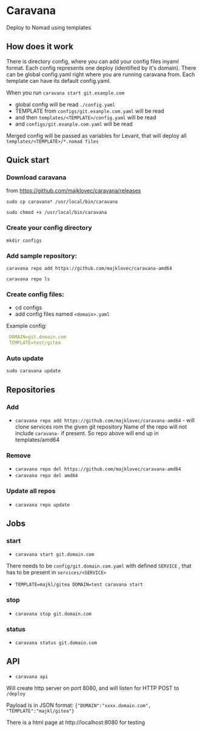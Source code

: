 # Caravana

Deploy to Nomad using templates

## How does it work

There is directory config, where you can add your config files inyaml format. Each config represents one deploy (identified by it's domain).
There can be global config.yaml right where you are running caravana from.
Each template can have its default config.yaml.

When you run `caravana start git.exanple.com`

* global config will be read `./config.yaml`
* TEMPLATE from `configs/git.exanple.com.yaml` will be read
* and then `templates/<TEMPLATE>/config.yaml` will be read
* and `configs/git.exanple.com.yaml` will be read

Merged config will be passed as variables for Levant, that will deploy all `templates/<TEMPLATE>/*.nomad files`

## Quick start

### Download caravana 

from https://github.com/majklovec/caravana/releases

 `sudo cp caravana* /usr/local/bin/caravana`

 `sudo chmod +x /usr/local/bin/caravana`

### Create your config directory

 `mkdir configs`

### Add sample repository:

 `caravana repo add https://github.com/majklovec/caravana-amd64`

 `caravana repo ls`

### Create config files:

* cd configs
* add config files named `<domain>.yaml`

 Example config:
 

```yaml
 DOMAIN=git.domain.com
 TEMPLATE=test/gitea
 ```

### Auto update

 `sudo caravana update`

## Repositories

### Add

* `caravana repo add https://github.com/majklovec/caravana-amd64` - will clone services rom the given git repository
Name of the repo will not include `caravana-` if present. So repo above will end up in templates/amd64

### Remove

* `caravana repo del https://github.com/majklovec/caravana-amd64`
* `caravana repo del amd64`

### Update all repos

* `caravana repo update`

## Jobs

### start

* `caravana start git.domain.com`

There needs to be `config/git.domain.com.yaml` with defined `SERVICE` , that has to be present in `services/<SERVICE>`

* `TEMPLATE=majkl/gitea DOMAIN=test caravana start`

### stop

* `caravana stop git.domain.com`

### status

* `caravana status git.domain.com`

## API

* `caravana api`

Will create http server on port 8080, and will listen for HTTP POST to `/deploy`

Payload is in JSON format: `{"DOMAIN":"xxxx.domain.com", "TEMPLATE":"majkl/gitea"}`

There is a html page at http://localhost:8080 for testing
